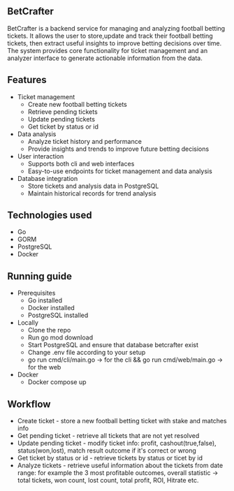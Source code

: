 BetCrafter
-
BetCrafter is a backend service for managing and analyzing football betting tickets.
It allows the user to store,update and track their football betting tickets, then extract useful insights to improve betting decisions over time.
The system provides core functionality for ticket management and an analyzer interface to generate actionable information from the data.


Features
-
* Ticket management
  * Create new football betting tickets
  * Retrieve pending tickets
  * Update pending tickets
  * Get ticket by status or id
* Data analysis
  * Analyze ticket history and performance
  * Provide insights and trends to improve future betting decisions
* User interaction
  * Supports both cli and web interfaces
  * Easy-to-use endpoints for ticket management and data analysis
* Database integration
  * Store tickets and analysis data in PostgreSQL
  * Maintain historical records for trend analysis


Technologies used
-
* Go
* GORM
* PostgreSQL
* Docker


Running guide
-
* Prerequisites
  * Go installed
  * Docker installed
  * PostgreSQL installed
* Locally
  * Clone the repo
  * Run go mod download
  * Start PostgreSQL and ensure that database betcrafter exist
  * Change .env file according to your setup
  * go run cmd/cli/main.go -> for the cli && go run cmd/web/main.go -> for the web
* Docker
  * Docker compose up


Workflow
-
* Create ticket              - store a new football betting ticket with stake and matches info
* Get pending ticket         - retrieve all tickets that are not yet resolved
* Update pending ticket      - modify ticket info: profit, cashout(true,false), status(won,lost), match result outcome if it's correct or wrong
* Get ticket by status or id - retrieve tickets by status or ticet by id
* Analyze tickets            - retrieve useful information about the tickets from date range: for example the 3 most profitable outcomes, overall statistic -> total tickets, won count, lost count, total profit, ROI, Hitrate etc.
